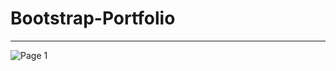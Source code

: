 # Bootstrap-Portfolio

---
![Page 1](https://github.com/ksquarcia2008/Basic-Portfolio/blob/master/assets/images/Page1.png?raw=true)
